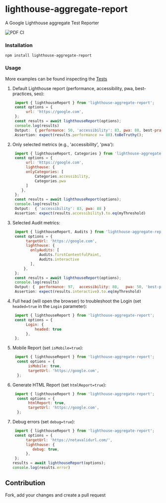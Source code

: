 # lighthouse-aggregate-report
A Google Lighthouse aggregate Test Reporter

![PDF CI](https://github.com/fasatrix/lighthouse-aggregate-report/actions/workflows/lighthouse.yaml/badge.svg)

### Installation
`npm install lighthouse-aggregate-report`


### Usage
More examples can be found inspecting the [Tests](https://github.com/fasatrix/lighthouse-aggregate-report/blob/main/src/__tests__/test.ts)

1) Default Lighthouse report (performance, accessibility, pwa, best-practices, seo):
      ```javascript
       import { lighthouseReport } from 'lighthouse-aggregate-report';
       const options = {
            url: 'https://google.com',
       };
       const results = await lighthouseReport(options);
       console.log(results)
       Output:  { performance: 50, 'accessibility': 83, pwa: 88, best-practices: 90, seo:100}
       Assertion: expect(results.performance >= 80).toBeTruthy();
     ```
2)  Only selected metrics (e.g.,  'accessibility', 'pwa'):
      ```javascript
       import { lighthouseReport, Categories } from 'lighthouse-aggregate-report';
       const options = {
            url: 'https://google.com',
            lighthouse: { 
            onlyCategories: [
                Categories.accessibility,
                Categories.pwa
            ] 
          },
       };
       const results = await lighthouseReport(options);
       console.log(results)
       Output:  { 'accessibility': 83, pwa: 88 }
       Assertion: expect(results.accessibility).to.eq(myThreshold)
    
     ```
3)  Selected Audit metrics:
      ```javascript
       import { lighthouseReport, Audits } from 'lighthouse-aggregate-report';
       const options = {
            targetUrl: 'https://google.com',
            lighthouse: {
              onlyAudits: [
                  Audits.firstContentfulPaint,
                  Audits.interactive
              ],
           },
       };
       const results = await lighthouseReport(options);
       console.log(results)
       Output: {  performance: 97,  accessibility: 80,   pwa: 50, 'best-practices': 100,  seo: 85, interactive: 100,  'first-contentful-paint': 99 }
       Assertion: expect(results.interactive).to.eq(myThreshold)
    
     ```    

4)  Full head (will open the browser) to troubleshoot the Login (set `headed=true` in the `Login` parameter):
      ```javascript
       import { lighthouseReport } from 'lighthouse-aggregate-report';
       const options = {
            Login: {
                headed: true
            },
       }; 
     ``` 
5)  Mobile Report (set `isMobile=true`):
      ```javascript
       import { lighthouseReport } from 'lighthouse-aggregate-report';
        const options = {
             isMobile: true,
             targetUrl: 'https://google.com',
        };

     ```       
6)  Generate HTML Report (set `htmlReport=true`):
      ```javascript
       import { lighthouseReport } from 'lighthouse-aggregate-report';
        const options = {
             htmlReport: true,
             targetUrl: 'https://google.com',
        };
     ```        

7)  Debug errors (set `debug=true`):
      ```javascript
       import { lighthouseReport } from 'lighthouse-aggregate-report';
       const options = {
            targetUrl: 'https://notavalidurl.com/',
            lighthouse: {
               debug: true,
            },
       };
      results = await lighthouseReport(options);
      console.log(results.error)
     ```     


## Contribution
Fork, add your changes and create a pull request 

       


